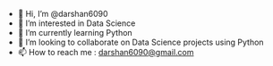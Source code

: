 - 👋 Hi, I’m @darshan6090
- 👀 I’m interested in Data Science
- 🌱 I’m currently learning Python
- 💞️ I’m looking to collaborate on Data Science projects using Python
- 📫 How to reach me : darshan6090@gmail.com

<!---
darshan6090/darshan6090 is a ✨ special ✨ repository because its `README.md` (this file) appears on your GitHub profile.
You can click the Preview link to take a look at your changes.
--->
